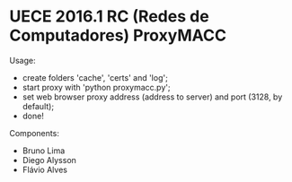 # UECE 2016.1 RC (Redes de Computadores) ProxyMACC

Usage:
- create folders 'cache', 'certs' and 'log';
- start proxy with 'python proxymacc.py';
- set web browser proxy address (address to server) and port (3128, by default);
- done!


Components:
- Bruno Lima
- Diego Alysson
- Flávio Alves
